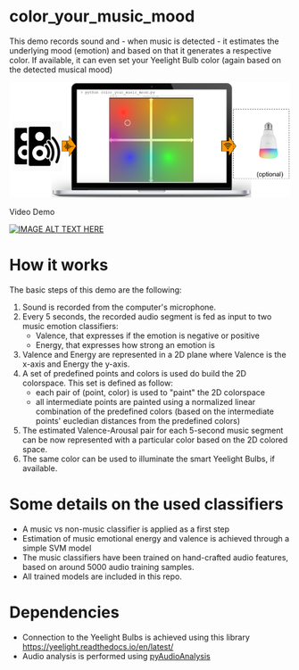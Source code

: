 # color_your_music_mood
This demo records sound and - when music is detected - it estimates the 
underlying mood (emotion) and based on that it generates a respective color. 
If available, it can even set your Yeelight Bulb color (again based on 
the detected musical mood)

![Image description](color_your_music_mood.png)

Video Demo

[![IMAGE ALT TEXT HERE](https://img.youtube.com/vi/M949SZnNJYA/0.jpg)](https://www.youtube.com/watch?v=M949SZnNJYA)


# How it works
The basic steps of this demo are the following:
1. Sound is recorded from the computer's microphone. 
2. Every 5 seconds, the recorded audio segment is fed as input to two music emotion classifiers: 
   - Valence, that expresses if the emotion is negative or positive
   - Energy, that expresses how strong an emotion is
3. Valence and Energy are represented in a 2D plane where Valence is the x-axis and Energy the y-axis. 
4. A set of predefined points and colors is used do build the 2D colorspace. This set is defined as follow:
   - each pair of (point, color) is used to "paint" the 2D colorspace
   - all intermediate points are painted using a normalized linear combination of the predefined colors (based on the intermediate points' eucledian distances from the predefined colors)
5. The estimated Valence-Arousal pair for each 5-second music segment can be now represented with a particular color based on the 2D colored space. 
6. The same color can be used to illuminate the smart Yeelight Bulbs, if available.

# Some details on the used classifiers
  - A music vs non-music classifier is applied as a first step
  - Estimation of music emotional energy and valence is achieved through a simple SVM model
  - The music classifiers have been trained on hand-crafted audio features, based on around 5000 audio training samples. 
  - All trained models are included in this repo.
   
# Dependencies
 - Connection to the Yeelight Bulbs is achieved using this library https://yeelight.readthedocs.io/en/latest/
 - Audio analysis is performed using [pyAudioAnalysis](https://github.com/tyiannak/pyAudioAnalysis)
